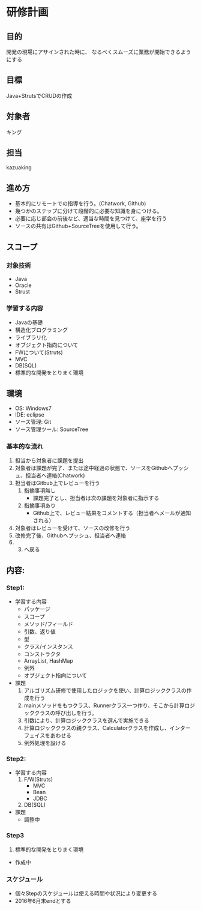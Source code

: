 # 研修計画

## 目的

開発の現場にアサインされた時に、 
なるべくスムーズに業務が開始できるようにする

## 目標
Java+StrutsでCRUDの作成

## 対象者

キング

## 担当

kazuaking

## 進め方

* 基本的にリモートでの指導を行う。(Chatwork, Github)
* 幾つかのステップに分けて段階的に必要な知識を身につける。
* 必要に応じ部会の前後など、適当な時間を見つけて、座学を行う
* ソースの共有はGithub+SourceTreeを使用して行う。

## スコープ

### 対象技術
- Java
- Oracle
- Strust

### 学習する内容
- Javaの基礎
- 構造化ブログラミング
- ライブラリ化
- オブジェクト指向について
- FWについて(Struts)
- MVC
- DB(SQL)
- 標準的な開発をとりまく環境


## 環境

- OS: Windows7
- IDE: eclipse
- ソース管理: Git
- ソース管理ツール: SourceTree


### 基本的な流れ

1. 担当から対象者に課題を提出
2. 対象者は課題が完了、または途中経過の状態で、ソースをGithubへプッシュ、担当者へ連絡(Chatwork)
3. 担当者はGitbub上でレビューを行う
    1. 指摘事項無し
        * 課題完了とし、担当者は次の課題を対象者に指示する
    2. 指摘事項あり
        * Github上で、レビュー結果をコメントする（担当者へメールが通知される）
4. 対象者はレビューを受けて、ソースの改修を行う
5. 改修完了後、Githubへプッシュ、担当者へ連絡
6. 3. へ戻る

## 内容:

### Step1:
- 学習する内容
    - パッケージ
    - スコープ
    - メソッド/フィールド
    - 引数、返り値
    - 型
    - クラス/インスタンス
    - コンストラクタ
    - ArrayList, HashMap
    - 例外
    - オブジェクト指向について
- 課題
    1. アルゴリズム研修で使用したロジックを使い、計算ロジッククラスの作成を行う
    2. mainメソッドをもつクラス、Runnerクラス一つ作り、そこから計算ロジッククラスの呼び出しを行う。
    3. 引数により、計算ロジッククラスを選んで実施できる
    4. 計算ロジッククラスの親クラス、Calculatorクラスを作成し、インターフェイスをあわせる
    5. 例外処理を設ける


### Step2:
- 学習する内容
  1. F/W(Struts)
      - MVC
      - Bean
      - JDBC
  2. DB(SQL)
- 課題
  - 調整中


### Step3
1. 標準的な開発をとりまく環境
  - 作成中



### スケジュール


* 個々Stepのスケジュールは使える時間や状況により変更する
* 2016年6月末endとする
